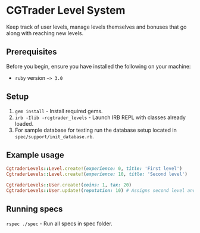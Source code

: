 # CGTrader Level System

Keep track of user levels, manage levels themselves and bonuses that go along with reaching new levels.

## Prerequisites

Before you begin, ensure you have installed the following on your machine:
* `ruby` version `~> 3.0`

## Setup

1. `gem install` - Install required gems.
2. `irb -Ilib -rcgtrader_levels` - Launch IRB REPL with classes already loaded.
3. For sample database for testing run the database setup located in `spec/support/init_database.rb`.

## Example usage

```ruby
CgtraderLevels::Level.create!(experience: 0, title: 'First level')
CgtraderLevels::Level.create!(experience: 10, title: 'Second level')

CgtraderLevels::User.create!(coins: 1, tax: 20)
CgtraderLevels::User.update!(reputation: 10) # Assigns second level and grants bonuses to user
```

## Running specs

`rspec ./spec` - Run all specs in spec folder.
